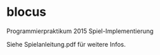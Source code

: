 # blocus
Programmierpraktikum 2015 Spiel-Implementierung

Siehe Spielanleitung.pdf für weitere Infos.
